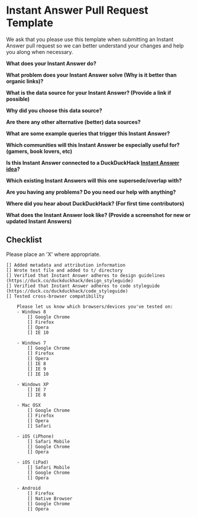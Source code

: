# Instant Answer Pull Request Template

We ask that you please use this template when submitting an Instant Answer pull request so we can better understand your changes and help you along when necessary.

**What does your Instant Answer do?**


**What problem does your Instant Answer solve (Why is it better than organic links)?**


**What is the data source for your Instant Answer? (Provide a link if possible)**


**Why did you choose this data source?**


**Are there any other alternative (better) data sources?**


**What are some example queries that trigger this Instant Answer?**


**Which communities will this Instant Answer be especially useful for? (gamers, book lovers, etc)**


**Is this Instant Answer connected to a DuckDuckHack [Instant Answer idea](https://duck.co/ideas)?**


**Which existing Instant Answers will this one supersede/overlap with?**


**Are you having any problems? Do you need our help with anything?**


**Where did you hear about DuckDuckHack? (For first time contributors)**


**What does the Instant Answer look like? (Provide a screenshot for new or updated Instant Answers)**


## Checklist
Please place an 'X' where appropriate.

```
[] Added metadata and attribution information
[] Wrote test file and added to t/ directory
[] Verified that Instant Answer adheres to design guidelines (https://duck.co/duckduckhack/design_styleguide)
[] Verified that Instant Answer adheres to code styleguide (https://duck.co/duckduckhack/code_styleguide)
[] Tested cross-browser compatibility

    Please let us know which browsers/devices you've tested on:
    - Windows 8
        [] Google Chrome
        [] Firefox
        [] Opera
        [] IE 10

    - Windows 7
        [] Google Chrome
        [] Firefox
        [] Opera
        [] IE 8
        [] IE 9
        [] IE 10

    - Windows XP
        [] IE 7
        [] IE 8

    - Mac OSX
        [] Google Chrome
        [] Firefox
        [] Opera
        [] Safari

    - iOS (iPhone)
        [] Safari Mobile
        [] Google Chrome
        [] Opera

    - iOS (iPad)
        [] Safari Mobile
        [] Google Chrome
        [] Opera

    - Android
        [] Firefox
        [] Native Browser
        [] Google Chrome
        [] Opera
```

